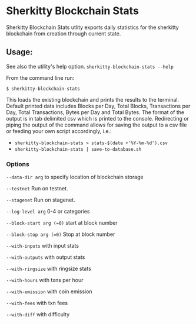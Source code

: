 # Sherkitty Blockchain Stats

Sherkitty Blockchain Stats utlity exports daily statistics for the sherkitty blockchain from creation through current state.

## Usage:

See also the utility's help option. `sherkitty-blockchain-stats --help`

From the command line run:

`$ sherkitty-blockchain-stats`

This loads the existing blockchain and prints the results to the terminal. Default printed data includes Blocks per Day, Total Blocks, Transactions per Day, Total Transactions, Bytes per Day and Total Bytes. The format of the output is in tab delimited csv which is printed to the console. Redirecting or piping the output of the command allows for saving the output to a csv file or feeding your own script accordingly, i.e.:

- `sherkitty-blockchain-stats > stats-$(date +'%Y-%m-%d').csv`
- `sherkitty-blockchain-stats | save-to-database.sh`

### Options
`--data-dir arg` 
to specify location of blockchain storage

`--testnet` 
Run on testnet.

`--stagenet`
Run on stagenet.

`--log-level arg`
0-4 or categories

`--block-start arg (=0)`
start at block number

`--block-stop arg (=0)`
Stop at block number

`--with-inputs`
with input stats

`--with-outputs`
with output stats

`--with-ringsize`
with ringsize stats

`--with-hours`
with txns per hour

`--with-emission`
with coin emission

`--with-fees`
with txn fees

`--with-diff`
with difficulty
